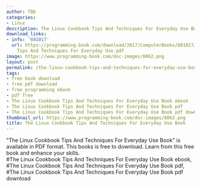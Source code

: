 ```yaml
---
author: TBD
categories:
- Linux
description: The Linux Cookbook Tips And Techniques For Everyday Use Book
download_links:
- info: '601017'
  url: https://programming-book.com/download/2017/ComputerBooks/601017/The Linux Cookbook
    Tips And Techniques For Everyday Use.pdf
image: https://www.programming-book.com/doc-images/8862.png
layout: post
permalink: /the-linux-cookbook-tips-and-techniques-for-everyday-use-book.html
tags:
- free book download
- free pdf download
- free programming ebook
- pdf free
- The Linux Cookbook Tips And Techniques For Everyday Use Book ebook
- The Linux Cookbook Tips And Techniques For Everyday Use Book pdf
- The Linux Cookbook Tips And Techniques For Everyday Use Book pdf download
thumbnail_url: https://www.programming-book.com/doc-images/8862.png
title: The Linux Cookbook Tips And Techniques For Everyday Use Book
---
```


 
<div class="item-desc text-justify">
  "The Linux Cookbook Tips And Techniques For Everyday Use Book" is available in PDF format. This books is free to download. Learn from this free book and enhance your skills.
  <br>
  #The Linux Cookbook Tips And Techniques For Everyday Use Book ebook, #The Linux Cookbook Tips And Techniques For Everyday Use Book pdf, #The Linux Cookbook Tips And Techniques For Everyday Use Book pdf download
</div>